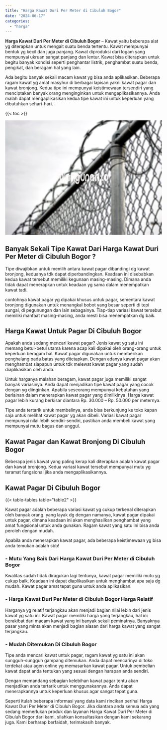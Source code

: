 ```yaml
---
title: "Harga Kawat Duri Per Meter di Cibuluh Bogor"
date: "2024-06-17"
categories: 
  - "harga"
---
```


**Harga Kawat Duri Per Meter di Cibuluh Bogor** – Kawat yaitu beberapa alat yg diterapkan untuk mengait suatu benda tertentu. Kawat mempunyai bentuk yg kecil dan juga panjang. Kawat diproduksi dari logam yang mempunyai ukruan sangat panjang dan lentur. Kawat bisa diterapkan untuk begitu banyak kondisi seperti penghantar listrik, penghambat suatu benda, pengikat, dan beragam hal yang lain.

Ada begitu banyak sekali macam kawat yg bisa anda aplikasikan. Beberapa ragam kawat yg amat masyhur di berbagai lapisan yakni kawat pagar dan kawat bronjong. Kedua tipe ini mempunyai keistimewaan tersendiri yang menciptakan banyak orang menginginkan untuk mengaplikasikannya. Anda malah dapat mengaplikasikan kedua tipe kawat ini untuk keperluan yang dibutuhkan sehari-hari.

{{< toc >}}

![Harga Kawat Duri Per Meter di Cibuluh Bogor](/images/jual-kawat-murah01.png)

## Banyak Sekali Tipe Kawat Dari Harga Kawat Duri Per Meter di Cibuluh Bogor ?

Tipe diwajibkan untuk memlih antara kawat pagar dibandingi dg kawat bronjong, keduanya tdk dapat diperbandingkan. Keadaan ini disebabkan kedua kawat tersebut memiliki kegunaan masing-masing. Dimana anda tidak dapat menerapkan untuk keadaan yg sama dalam menempatkan kawat tadi.

contohnya kawat pagar yg dipakai khusus untuk pagar, sementara kawat bronjong digunakan untuk menangkal bobot yang besar seperti di tepi sungai, di pegunungan dan lain sebagainya. Tiap-tiap variasi kawat tersebut memiliki manfaat masing-masing, anda mesti bisa menempatkan dg baik.

## Harga Kawat Untuk Pagar Di Cibuluh Bogor

Apakah anda sedang mencari kawat pagar? Jenis kawat yg satu ini memang betul-betul utama karena acap kali dipakai oleh orang-orang untuk keperluan beragam hal. Kawat pagar digunakan untuk memberikan penghalang pada batas yang ditetapkan. Dengan adanya kawat pagar akan menghambat siapapun untuk tdk melewat kawat pagar yang sudah diaplikasikan oleh anda.

Untuk harganya malahan beragam, kawat pagar juga memiliki sangat banyak variasinya. Anda dapat menjadikan tipe kawat pagar yang cocok dengan yg diinginkan. Apabila seseorang mempunyai kebutuhan yang berlainan dalam menerapkan kawat pagar yang dimilikinya. Harga kawat pagar lebih kurang berkisar diantara Rp. 30.000 – Rp. 50.000 per meternya.

Tipe anda tertarik untuk membelinya, anda bisa berkunjung ke toko kapan saja untuk melihat kawat pagar yg akan dibeli. Variasi kawat pagar mempunyai nilai lebih sendiri-sendiri, pastikan anda membeli kawat yang mempunyai mutu bagus dan unggul.

## Kawat Pagar dan Kawat Bronjong Di Cibuluh Bogor

Beberapa jenis kawat yang paling kerap kali diterapkan adalah kawat pagar dan kawat bronjong. Kedua variasi kawat tersebut mempunyai mutu yg teramat fungsional jika anda mengaplikasikannya.

## Kawat Pagar Di Cibuluh Bogor

{{< table-tables table="table2" >}}

Kawat pagar adalah beberapa variasi kawat yg cukup terkenal diterapkan oleh banyak orang. yang layak dg dengan namanya, kawat pagar dipakai untuk pagar, dimana keadaan ini akan menghasilkan penghambat yang amat fungsional untuk anda gunakan. Ragam kawat yang satu ini bisa anda peroleh dengan mudah.

Apabila anda menerapkan kawat pagar, ada beberapa keistimewaan yg bisa anda temukan adalah sbb!

### \- Mutu Yang Baik Dari Harga Kawat Duri Per Meter di Cibuluh Bogor

Kwalitas sudah tidak diragukan lagi tentunya, kawat pagar memiliki mutu yg cukup baik. Keadaan ini dapat diaplikasikan untuk menghambat apa saja dg mudah. Kawat pagar amat tepat guna untuk anda aplikasikan.

### \- Harga Kawat Duri Per Meter di Cibuluh Bogor Harga Relatif

Harganya yg relatif terjangkau akan menjadi bagian nilai lebih dari jenis kawat yg satu ini. Kawat pagar memiliki harga yang terjangkau, hal ini berakibat dari macam kawat yang ini banyak sekali peminatnya. Banyaknya pasar yang minta akan menjadi bagian alasan dari harga kawat yang sangat terjangkau.

### \- Mudah Ditemukan Di Cibuluh Bogor

Tipe anda mencari kawat untuk pagar, ragam kawat yg satu ini akan sungguh-sungguh gampang ditemukan. Anda dapat mencarinya di toko terdekat atau agen online yg memasarkan kawat pagar. Untuk pembelian kawat dapat anda tentukan yang sesuai dengan harapan anda sendiri.

Dengan memandang sebagian kelebihan kawat pagar tentu akan menjadikan anda tertarik untuk menggunakannya. Anda dapat menerapkannya untuk keperluan khusus agar sangat tepat guna.

Seperti itulah beberapa informasi yang data kami rincikan perihal Harga Kawat Duri Per Meter di Cibuluh Bogor. Jika diantara anda semua ada yang sedang memerlukan produk dan layanan Harga Kawat Duri Per Meter di Cibuluh Bogor dari kami, silahkan konsultasikan dengan kami sekarang juga. Kami berharap berfaidah, terimakasih banyak.
